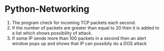 # Python-Networking
1. The program check for incoming TCP packets each second.
2. If the number of packets are greater than equal to 20 then it is added to a list which shows possibility of attack.
3. If some IP sends more than 100 packets in a second then an alert window pops up and shows that IP can possibily do a DOS attack
